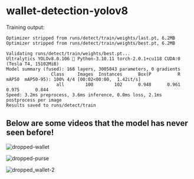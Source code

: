 # wallet-detection-yolov8

Training output:
```250 epochs completed in 2.870 hours.
Optimizer stripped from runs/detect/train/weights/last.pt, 6.2MB
Optimizer stripped from runs/detect/train/weights/best.pt, 6.2MB

Validating runs/detect/train/weights/best.pt...
Ultralytics YOLOv8.0.106 🚀 Python-3.10.11 torch-2.0.1+cu118 CUDA:0 (Tesla T4, 15102MiB)
Model summary (fused): 168 layers, 3005843 parameters, 0 gradients
                 Class     Images  Instances      Box(P          R      mAP50  mAP50-95): 100% 4/4 [00:02<00:00,  1.42it/s]
                   all        100        102      0.948      0.961      0.975      0.844
Speed: 3.2ms preprocess, 3.6ms inference, 0.0ms loss, 2.1ms postprocess per image
Results saved to runs/detect/train
```

## Below are some videos that the model has never seen before!
![dropped-wallet](https://github.com/amaanirfan19/FallFinder/assets/52991990/03133e8e-0ca5-4201-ba46-a33343a1dafd)


![dropped-purse](https://github.com/amaanirfan19/FallFinder/assets/52991990/866e2b64-d2db-4372-a6e8-bae328f975da)


![dropped_wallet-2](https://github.com/amaanirfan19/FallFinder/assets/52991990/d587e789-3e4f-4662-8a08-68af2e987a1b)
